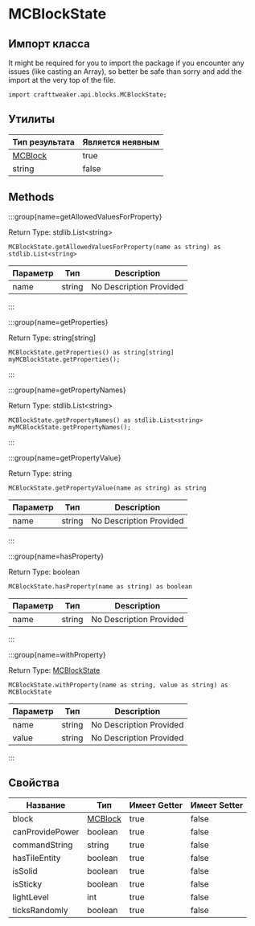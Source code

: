 # MCBlockState

## Импорт класса

It might be required for you to import the package if you encounter any issues (like casting an Array), so better be safe than sorry and add the import at the very top of the file.
```zenscript
import crafttweaker.api.blocks.MCBlockState;
```


## Утилиты

| Тип результата                         | Является неявным |
| -------------------------------------- | ---------------- |
| [MCBlock](/vanilla/api/blocks/MCBlock) | true             |
| string                                 | false            |

## Methods

:::group{name=getAllowedValuesForProperty}

Return Type: stdlib.List&lt;string&gt;

```zenscript
MCBlockState.getAllowedValuesForProperty(name as string) as stdlib.List<string>
```

| Параметр | Тип    | Description             |
| -------- | ------ | ----------------------- |
| name     | string | No Description Provided |


:::

:::group{name=getProperties}

Return Type: string[string]

```zenscript
MCBlockState.getProperties() as string[string]
myMCBlockState.getProperties();
```

:::

:::group{name=getPropertyNames}

Return Type: stdlib.List&lt;string&gt;

```zenscript
MCBlockState.getPropertyNames() as stdlib.List<string>
myMCBlockState.getPropertyNames();
```

:::

:::group{name=getPropertyValue}

Return Type: string

```zenscript
MCBlockState.getPropertyValue(name as string) as string
```

| Параметр | Тип    | Description             |
| -------- | ------ | ----------------------- |
| name     | string | No Description Provided |


:::

:::group{name=hasProperty}

Return Type: boolean

```zenscript
MCBlockState.hasProperty(name as string) as boolean
```

| Параметр | Тип    | Description             |
| -------- | ------ | ----------------------- |
| name     | string | No Description Provided |


:::

:::group{name=withProperty}

Return Type: [MCBlockState](/vanilla/api/blocks/MCBlockState)

```zenscript
MCBlockState.withProperty(name as string, value as string) as MCBlockState
```

| Параметр | Тип    | Description             |
| -------- | ------ | ----------------------- |
| name     | string | No Description Provided |
| value    | string | No Description Provided |


:::


## Свойства

| Название        | Тип                                    | Имеет Getter | Имеет Setter |
| --------------- | -------------------------------------- | ------------ | ------------ |
| block           | [MCBlock](/vanilla/api/blocks/MCBlock) | true         | false        |
| canProvidePower | boolean                                | true         | false        |
| commandString   | string                                 | true         | false        |
| hasTileEntity   | boolean                                | true         | false        |
| isSolid         | boolean                                | true         | false        |
| isSticky        | boolean                                | true         | false        |
| lightLevel      | int                                    | true         | false        |
| ticksRandomly   | boolean                                | true         | false        |

